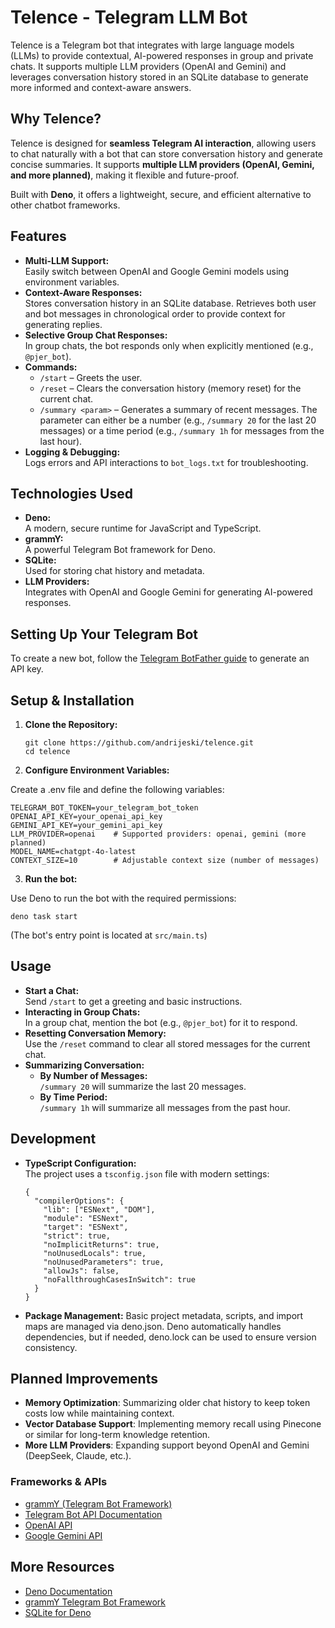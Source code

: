 # Telence - Telegram LLM Bot

Telence is a Telegram bot that integrates with large language models (LLMs) to
provide contextual, AI-powered responses in group and private chats. It supports
multiple LLM providers (OpenAI and Gemini) and leverages conversation history
stored in an SQLite database to generate more informed and context-aware
answers.

## Why Telence?

Telence is designed for **seamless Telegram AI interaction**, allowing users to chat naturally with a bot that can store conversation history and generate concise summaries. It supports **multiple LLM providers (OpenAI, Gemini, and more planned)**, making it flexible and future-proof.

Built with **Deno**, it offers a lightweight, secure, and efficient alternative to other chatbot frameworks.

## Features

- **Multi-LLM Support:**\
  Easily switch between OpenAI and Google Gemini models using environment
  variables.
- **Context-Aware Responses:**\
  Stores conversation history in an SQLite database. Retrieves both user and bot
  messages in chronological order to provide context for generating replies.
- **Selective Group Chat Responses:**\
  In group chats, the bot responds only when explicitly mentioned (e.g.,
  `@pjer_bot`).
- **Commands:**
  - `/start` – Greets the user.
  - `/reset` – Clears the conversation history (memory reset) for the current
    chat.
  - `/summary <param>` – Generates a summary of recent messages. The parameter
    can either be a number (e.g., `/summary 20` for the last 20 messages) or a
    time period (e.g., `/summary 1h` for messages from the last hour).
- **Logging & Debugging:**\
  Logs errors and API interactions to `bot_logs.txt` for troubleshooting.

## Technologies Used

- **Deno:**\
  A modern, secure runtime for JavaScript and TypeScript.
- **grammY:**\
  A powerful Telegram Bot framework for Deno.
- **SQLite:**\
  Used for storing chat history and metadata.
- **LLM Providers:**\
  Integrates with OpenAI and Google Gemini for generating AI-powered responses.

## Setting Up Your Telegram Bot  
To create a new bot, follow the [Telegram BotFather guide](https://core.telegram.org/bots#botfather) to generate an API key.

## Setup & Installation

1. **Clone the Repository:**

   ```
   git clone https://github.com/andrijeski/telence.git
   cd telence
   ```

2. **Configure Environment Variables:**

Create a .env file and define the following variables:

    TELEGRAM_BOT_TOKEN=your_telegram_bot_token
    OPENAI_API_KEY=your_openai_api_key
    GEMINI_API_KEY=your_gemini_api_key
    LLM_PROVIDER=openai    # Supported providers: openai, gemini (more planned)
    MODEL_NAME=chatgpt-4o-latest
    CONTEXT_SIZE=10        # Adjustable context size (number of messages)

3. **Run the bot:**

Use Deno to run the bot with the required permissions:

    deno task start

(The bot's entry point is located at `src/main.ts`)

## Usage

- **Start a Chat:**\
  Send `/start` to get a greeting and basic instructions.
- **Interacting in Group Chats:**\
  In a group chat, mention the bot (e.g., `@pjer_bot`) for it to respond.
- **Resetting Conversation Memory:**\
  Use the `/reset` command to clear all stored messages for the current chat.
- **Summarizing Conversation:**
  - **By Number of Messages:**\
    `/summary 20` will summarize the last 20 messages.
  - **By Time Period:**\
    `/summary 1h` will summarize all messages from the past hour.

## Development

- **TypeScript Configuration:**\
  The project uses a `tsconfig.json` file with modern settings:

  ```
  {
    "compilerOptions": {
      "lib": ["ESNext", "DOM"],
      "module": "ESNext",
      "target": "ESNext",
      "strict": true,
      "noImplicitReturns": true,
      "noUnusedLocals": true,
      "noUnusedParameters": true,
      "allowJs": false,
      "noFallthroughCasesInSwitch": true
    }
  }
  ```

- **Package Management:** Basic project metadata, scripts, and import maps are managed via deno.json. Deno automatically handles dependencies, but if needed, deno.lock can be used to ensure version consistency.

## Planned Improvements

- **Memory Optimization**: Summarizing older chat history to keep token costs low while maintaining context.
- **Vector Database Support**: Implementing memory recall using Pinecone or similar for long-term knowledge retention.
- **More LLM Providers**: Expanding support beyond OpenAI and Gemini (DeepSeek, Claude, etc.).

### Frameworks & APIs  
- [grammY (Telegram Bot Framework)](https://github.com/grammyjs/grammY)  
- [Telegram Bot API Documentation](https://core.telegram.org/bots/api)  
- [OpenAI API](https://platform.openai.com/docs/)  
- [Google Gemini API](https://ai.google.dev)  

## More Resources  
- [Deno Documentation](https://deno.land/manual)  
- [grammY Telegram Bot Framework](https://grammy.dev)  
- [SQLite for Deno](https://deno.land/x/sqlite)  
